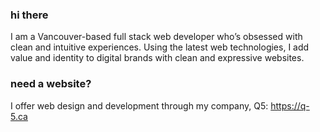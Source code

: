 ### hi there

I am a Vancouver-based full stack web developer who’s obsessed with clean and intuitive experiences. Using the latest web technologies, I add value and identity to digital brands with clean and expressive websites.

### need a website?
I offer web design and development through my company, Q5: https://q-5.ca
